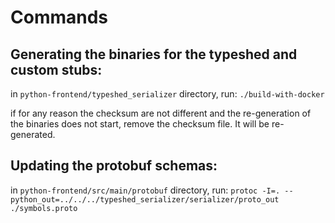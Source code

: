 # Commands

## Generating the binaries for the typeshed and custom stubs:

in `python-frontend/typeshed_serializer` directory, run:
```./build-with-docker```

if for any reason the checksum are not different and the re-generation of the binaries does not start,
remove the checksum file. It will be re-generated.

## Updating the protobuf schemas:

in `python-frontend/src/main/protobuf` directory, run: 
```protoc -I=. --python_out=../../../typeshed_serializer/serializer/proto_out ./symbols.proto```

